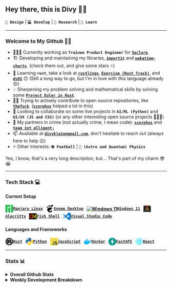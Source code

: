 ## Hey there, this is Divy 👋🏻

**`🎨 Design`** | **`💻 Develop`** | **`🔭 Research`** | **`🧠 Learn`**

---

### Welcome to My Github 🙌🏻

- 👨🏻‍💻 Currently working as **`Trainee Product Engineer`** for **[`Seclore`](https://www.seclore.com)**.
- 🏗 Developing and maintaining my libraries, **[`importit`](https://github.com/divykj/importit)** and **[`wakatime-charts`](https://github.com/divykj/wakatime-charts)**. (check them out, and give some stars ⭐)
- 🌱 Learning **`rust`**, take a look at **[`rustlings`](https://github.com/divykj/rustlings-solutions)**, **[`Exercism (Rust Track)`](https://github.com/divykj/ExercismRust)**, and **[`dvOS`](https://github.com/divykj/dvOS)** 🙃 (Still a long way to go, but I'm in love with this language already 😍)
- 💡 Sharpening my problem solving and mathematical skills by solving some **[`Project Euler in Rust`](https://github.com/divykj/ProjectEulerRust)**.
- 🙌🏻 Trying to actively contribute to open source repositories, like **[`thefuck`](https://github.com/nvbn/thefuck)**. (**[`scorphus`](https://github.com/scorphus)** helped a lot in this)
- 👯 Looking to collaborate on some live projects in **`AI/ML (Python)`** and **`UI/UX (JS and CSS)`** (or any other interesting open source projects 🤷🏻‍♀️)
- 👬 My partners in crime (not actually crime, I mean code): **[`scorphus`](https://github.com/scorphus)** and **[`team int elligent;`](https://github.com/team-int-elligent)**
- 📫 Available at **[`divykjain@gmail.com`](mailto:divykjain@gmail.com)**, don't hesitate to reach out (always here to help 😉)
- ⚡ Other Interests: **`⚽ Football`** | **`🔭 (Astro and Quantum) Physics`**

Yes, I know, that's a very long description, but... That's part of my charm 😎😂

---

### Tech Stack 💻

#### Current Setup

<b>
<a href="https://manjaro.org/" title="Manjaro"><img align="center" alt="Manjaro" width="24" height="24" src="https://github.com/divykj/divykj/raw/master/icons/manjaro.svg" /><code>Manjaro Linux</code></a>
&nbsp;
<a href="https://www.gnome.org/" title="Gnome"><img align="center" alt="Gnome" width="24" height="24" src="https://github.com/divykj/divykj/raw/master/icons/gnome.svg" /><code>Gnome Desktop</code></a>
&nbsp;
<a href="https://www.microsoft.com/en-in/windows/windows-11" title="Windows 11"><img align="center" alt="Windows 11" width="24" height="24" src="https://github.com/divykj/divykj/raw/master/icons/windows.svg" /><code>Windows 11</code></a>
&nbsp;
<a href="https://github.com/alacritty/alacritty" title="Alacritty"><img align="center" alt="Alacritty" width="24" height="24" src="https://github.com/divykj/divykj/raw/master/icons/alacritty.png" /><code>Alacritty</code></a>
&nbsp;
<a href="https://fishshell.com/" title="Fish Shell"><img align="center" alt="Fish Shell" width="24" height="24" src="https://github.com/divykj/divykj/raw/master/icons/fish.svg" /><code>Fish Shell</code></a>
&nbsp;
<a href="https://code.visualstudio.com/" title="Visual Studio Code"><img align="center" alt="Visual Studio Code" width="24" height="24" src="https://github.com/divykj/divykj/raw/master/icons/vscode.svg" /><code>Visual Studio Code</code></a>
</b>

#### Languages and Frameworks

<b>
<a href="https://www.rust-lang.org/" title="Rust"><img align="center" alt="Rust" width="24" height="24" src="https://github.com/divykj/divykj/raw/master/icons/rust.svg" /><code>Rust</code></a>
&nbsp;
<a href="https://www.python.org/" title="Python"><img align="center" alt="Python" width="24" height="24" src="https://github.com/divykj/divykj/raw/master/icons/python.svg" /><code>Python</code></a>
&nbsp;
<a href="https://developer.mozilla.org/en-US/docs/Web/JavaScript" title="JavaScript"><img align="center" alt="JavaScript" width="24" height="24" src="https://github.com/divykj/divykj/raw/master/icons/javascript.png" /><code>JavaScript</code></a>
&nbsp;
<a href="https://www.docker.com/" title="Docker"><img align="center" alt="Docker" width="24" height="24" src="https://github.com/divykj/divykj/raw/master/icons/docker.svg" /><code>Docker</code></a>
&nbsp;
<a href="https://fastapi.tiangolo.com/" title="FastAPI"><img align="center" alt="FastAPI" width="24" height="24" src="https://github.com/divykj/divykj/raw/master/icons/fastapi.png" /><code>FastAPI</code></a>
&nbsp;
<a href="https://reactjs.org/" title="React"><img align="center" alt="React" width="24" height="24" src="https://github.com/divykj/divykj/raw/master/icons/react.svg" /><code>React</code></a>
</b>

---

### Stats 📊

<details>
  <summary><b>Overall Github Stats</b></summary>
  <a href="https://github.com/divykj/"><img align="center" title="My Github Stats" alt="My Github Stats" src="https://github-readme-stats.vercel.app/api?username=divykj&count_private=true&hide=issues&show_icons=true" /></a>
  <a href="https://github.com/divykj/"><img align="center" title="My Top Languages" alt="My Top Languages" src="https://github-readme-stats.vercel.app/api/top-langs/?username=divykj&hide=jupyter%20notebook&layout=compact" /></a>
</details>

<details>
  <summary><b>Weekly Development Breakdown</b></summary>
  <a href="https://github.com/divykj/"><img align="center" title="My Top Languages this Week" alt="My Top Languages this Week" src="https://raw.githubusercontent.com/divykj/divykj/master/images/wakatime_weekly_language_stats.svg" /></a>
</details>
